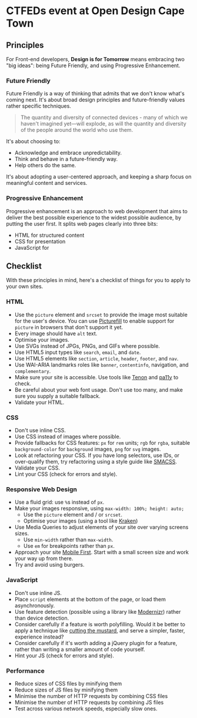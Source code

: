 # CTFEDs event at Open Design Cape Town

## Principles

For Front-end developers, **Design is for Tomorrow** means embracing two "big ideas": being Future Friendly, and using Progressive Enhancement.

### Future Friendly

Future Friendly is a way of thinking that admits that we don't know what's coming next. It's about broad design principles and future-friendly values rather specific techniques.

> The quantity and diversity of connected devices - many of which we haven't imagined yet—will explode, as will the quantity and diversity of the people around the world who use them.

It's about choosing to:

* Acknowledge and embrace unpredictability.
* Think and behave in a future-friendly way.
* Help others do the same.

 It's about adopting a user-centered approach, and keeping a sharp focus on meaningful content and services.


### Progressive Enhancement

Progressive enhancement is an approach to web development that aims to deliver the best possible experience to the widest possible audience, by putting the user first. It splits web pages clearly into three bits:

* HTML for structured content
* CSS for presentation
* JavaScript for 

## Checklist

With these principles in mind, here's a checklist of things for you to apply to your own sites.

### HTML

* Use the `picture` element and `srcset` to provide the image most suitable for the user's device. You can use [Picturefill](http://scottjehl.github.io/picturefill/) to enable support for `picture` in browsers that don't support it yet.
* Every image should have `alt` text.
* Optimise your images.
* Use SVGs instead of JPGs, PNGs, and GIFs where possible.
* Use HTML5 input types like `search`, `email`, and `date`.
* Use HTML5 elements like `section`, `article`, `header`, `footer`, and `nav`.
* Use WAI-ARIA landmarks roles like `banner`, `contentinfo`, navigation, and `complementary`.
* Make sure your site is accessible. Use tools like [Tenon](http://tenon.io/) and [pa11y](http://pa11y.org/) to check.
* Be careful about your web font usage. Don't use too many, and make sure you supply a suitable fallback.
* Validate your HTML.

### CSS

* Don't use inline CSS.
* Use CSS instead of images where possible.
* Provide fallbacks for CSS features: `px` for `rem` units; `rgb` for `rgba`, suitable `background-color` for `background` images, `png` for `svg` images.
* Look at refactoring your CSS. If you have long selectors, use IDs, or over-qualify them, try refactoring using a style guide like [SMACSS](https://smacss.com/).
* Validate your CSS.
* Lint your CSS (check for errors and style).

### Responsive Web Design

* Use a fluid grid: use `%`s instead of `px`.
* Make your images responsive, using `max-width: 100%; height: auto;`
  * Use the `picture` element and / or `srcset`.
  * Optimise your images (using a tool like [Kraken](https://kraken.io/))
* Use Media Queries to adjust elements of your site over varying screens sizes.
  * Use `min-width` rather than `max-width`.
  * Use `em` for breakpoints rather than `px`.
* Approach your site [Mobile First](http://www.lukew.com/resources/mobile_first.asp). Start with a small screen size and work your way up from there.
* Try and avoid using burgers.

### JavaScript

* Don't use inline JS.
* Place `script` elements at the bottom of the page, or load them asynchronously.
* Use feature detection (possible using a library like [Modernizr](http://modernizr.com/)) rather than device detection.
* Consider carefully if a feature is worth polyfilling. Would it be better to apply a technique like [cutting the mustard](http://responsivenews.co.uk/post/18948466399/cutting-the-mustard), and serve a simpler, faster, experience instead?
* Consider carefully if it's worth adding a jQuery plugin for a feature, rather than writing a smaller amount of code yourself.
* Hint your JS (check for errors and style).

### Performance

* Reduce sizes of CSS files by minifying them
* Reduce sizes of JS files by minifying them
* Minimise the number of HTTP requests by combining CSS files
* Minimise the number of HTTP requests by combining JS files
* Test across various network speeds, especially slow ones.